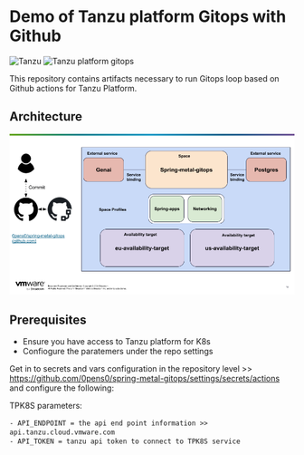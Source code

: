 # Demo of Tanzu platform Gitops with Github

![Tanzu](https://img.shields.io/badge/tanzu-platform-purple.svg)
![Tanzu platform gitops](https://github.com/0pens0/spring-metal-gitops/actions/workflows/gitops.yml/badge.svg)

This repository contains artifacts necessary to run Gitops loop based on Github actions for Tanzu Platform.

## Architecture

![Alt text](https://github.com/0pens0/spring-metal-gitops/blob/master/image.png?raw=true "Spring-metal AI topology")

## Prerequisites
- Ensure you have access to Tanzu platform for K8s
- Confiogure the paratemers under the repo settings

Get in to secrets and vars configuration in the repository level >> https://github.com/0pens0/spring-metal-gitops/settings/secrets/actions and configure the following:

TPK8S parameters:

    - API_ENDPOINT = the api end point information >> api.tanzu.cloud.vmware.com
    - API_TOKEN = tanzu api token to connect to TPK8S service


